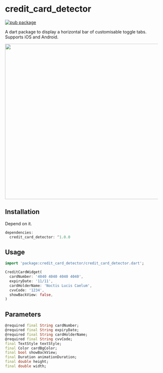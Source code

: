 # credit_card_detector


[![pub package](https://img.shields.io/pub/v/toggle_bar.svg)](https://pub.dartlang.org/packages/toggle_bar_button)

A dart package to display a horizontal bar of customisable toggle tabs. Supports iOS and Android.

<img src="https://raw.githubusercontent.com/nhatlang19/credit_card_detector/master/preview/demo.gif" height="512">

## Installation
Depend on it.
``` dart
dependencies:
  credit_card_detector: ^1.0.0
```

## Usage
``` dart
import 'package:credit_card_detector/credit_card_detector.dart';

CreditCardWidget(
  cardNumber: '4040 4040 4040 4040',
  expiryDate: '11/11',
  cardHolderName: 'Noctis Lucis Caelum',
  cvvCode: '1234',
  showBackView: false,
)
```

## Parameters
```dart 
@required final String cardNumber;
@required final String expiryDate;
@required final String cardHolderName;
@required final String cvvCode;
final TextStyle textStyle;
final Color cardBgColor;
final bool showBackView;
final Duration animationDuration;
final double height;
final double width;